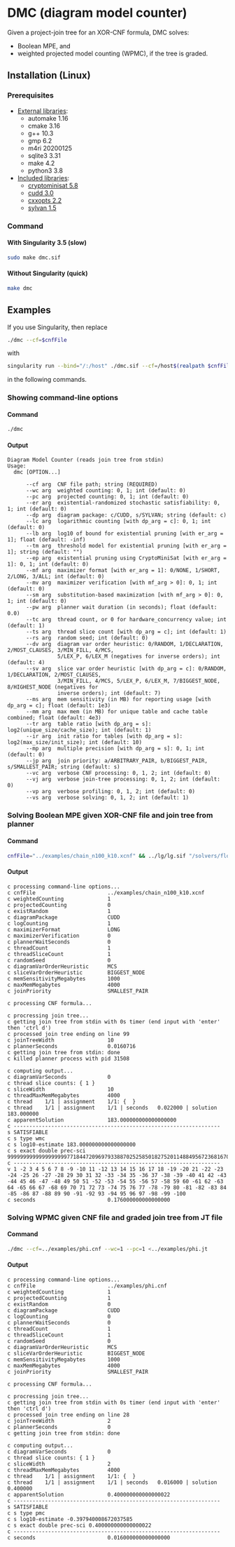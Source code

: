# DMC (diagram model counter)
Given a project-join tree for an XOR-CNF formula, DMC solves:
- Boolean MPE, and
- weighted projected model counting (WPMC), if the tree is graded.

<!-- ####################################################################### -->

## Installation (Linux)

### Prerequisites
- [External libraries](./Singularity):
  - automake 1.16
  - cmake 3.16
  - g++ 10.3
  - gmp 6.2
  - m4ri 20200125
  - sqlite3 3.31
  - make 4.2
  - python3 3.8
- [Included libraries](../addmc/libraries/):
  - [cryptominisat 5.8](https://github.com/msoos/cryptominisat)
  - [cudd 3.0](https://github.com/ivmai/cudd)
  - [cxxopts 2.2](https://github.com/jarro2783/cxxopts)
  - [sylvan 1.5](https://github.com/trolando/sylvan)

### Command
#### With Singularity 3.5 (slow)
```bash
sudo make dmc.sif
```
#### Without Singularity (quick)
```bash
make dmc
```

<!-- ####################################################################### -->

## Examples
If you use Singularity, then replace
```bash
./dmc --cf=$cnfFile
```
with
```bash
singularity run --bind="/:/host" ./dmc.sif --cf=/host$(realpath $cnfFile)
```
in the following commands.

### Showing command-line options
#### Command
```bash
./dmc
```
#### Output
```
Diagram Model Counter (reads join tree from stdin)
Usage:
  dmc [OPTION...]

      --cf arg  CNF file path; string (REQUIRED)
      --wc arg  weighted counting: 0, 1; int (default: 0)
      --pc arg  projected counting: 0, 1; int (default: 0)
      --er arg  existential-randomized stochastic satisfiability: 0, 1; int (default: 0)
      --dp arg  diagram package: c/CUDD, s/SYLVAN; string (default: c)
      --lc arg  logarithmic counting [with dp_arg = c]: 0, 1; int (default: 0)
      --lb arg  log10 of bound for existential pruning [with er_arg = 1]; float (default: -inf)
      --tm arg  threshold model for existential pruning [with er_arg = 1]; string (default: "")
      --ep arg  existential pruning using CryptoMiniSat [with er_arg = 1]: 0, 1; int (default: 0)
      --mf arg  maximizer format [with er_arg = 1]: 0/NONE, 1/SHORT, 2/LONG, 3/ALL; int (default: 0)
      --mv arg  maximizer verification [with mf_arg > 0]: 0, 1; int (default: 0)
      --sm arg  substitution-based maximization [with mf_arg > 0]: 0, 1; int (default: 0)
      --pw arg  planner wait duration (in seconds); float (default: 0.0)
      --tc arg  thread count, or 0 for hardware_concurrency value; int (default: 1)
      --ts arg  thread slice count [with dp_arg = c]; int (default: 1)
      --rs arg  random seed; int (default: 0)
      --dv arg  diagram var order heuristic: 0/RANDOM, 1/DECLARATION, 2/MOST_CLAUSES, 3/MIN_FILL, 4/MCS,
                5/LEX_P, 6/LEX_M (negatives for inverse orders); int (default: 4)
      --sv arg  slice var order heuristic [with dp_arg = c]: 0/RANDOM, 1/DECLARATION, 2/MOST_CLAUSES,
                3/MIN_FILL, 4/MCS, 5/LEX_P, 6/LEX_M, 7/BIGGEST_NODE, 8/HIGHEST_NODE (negatives for
                inverse orders); int (default: 7)
      --ms arg  mem sensitivity (in MB) for reporting usage [with dp_arg = c]; float (default: 1e3)
      --mm arg  max mem (in MB) for unique table and cache table combined; float (default: 4e3)
      --tr arg  table ratio [with dp_arg = s]: log2(unique_size/cache_size); int (default: 1)
      --ir arg  init ratio for tables [with dp_arg = s]: log2(max_size/init_size); int (default: 10)
      --mp arg  multiple precision [with dp_arg = s]: 0, 1; int (default: 0)
      --jp arg  join priority: a/ARBITRARY_PAIR, b/BIGGEST_PAIR, s/SMALLEST_PAIR; string (default: s)
      --vc arg  verbose CNF processing: 0, 1, 2; int (default: 0)
      --vj arg  verbose join-tree processing: 0, 1, 2; int (default: 0)
      --vp arg  verbose profiling: 0, 1, 2; int (default: 0)
      --vs arg  verbose solving: 0, 1, 2; int (default: 1)
```

### Solving Boolean MPE given XOR-CNF file and join tree from planner
#### Command
```bash
cnfFile="../examples/chain_n100_k10.xcnf" && ../lg/lg.sif "/solvers/flow-cutter-pace17/flow_cutter_pace17 -p 100" <$cnfFile | ./dmc --cf=$cnfFile --wc=1 --er=1 --lc=1 --mf=2
```
#### Output
```
c processing command-line options...
c cnfFile                       ../examples/chain_n100_k10.xcnf
c weightedCounting              1
c projectedCounting             0
c existRandom                   1
c diagramPackage                CUDD
c logCounting                   1
c maximizerFormat               LONG
c maximizerVerification         0
c plannerWaitSeconds            0
c threadCount                   1
c threadSliceCount              1
c randomSeed                    0
c diagramVarOrderHeuristic      MCS
c sliceVarOrderHeuristic        BIGGEST_NODE
c memSensitivityMegabytes       1000
c maxMemMegabytes               4000
c joinPriority                  SMALLEST_PAIR

c processing CNF formula...

c procressing join tree...
c getting join tree from stdin with 0s timer (end input with 'enter' then 'ctrl d')
c processed join tree ending on line 99
c joinTreeWidth                 10
c plannerSeconds                0.0160716
c getting join tree from stdin: done
c killed planner process with pid 31508

c computing output...
c diagramVarSeconds             0
c thread slice counts: { 1 }
c sliceWidth                    10
c threadMaxMemMegabytes         4000
c thread    1/1 | assignment    1/1: {  }
c thread    1/1 | assignment    1/1 | seconds   0.022000 | solution      183.000000
c apparentSolution              183.000000000000000000
c ------------------------------------------------------------------
s SATISFIABLE
c s type wmc
c s log10-estimate 183.000000000000000000
c s exact double prec-sci 999999999999999999977184472096979338870252585018275201148849567236816708214081305269980022394700003382602831121442710729136785452658270562466280976151305913591196884979575083472257024.000000000000000000
c ------------------------------------------------------------------
v 1 -2 3 4 5 6 7 8 -9 -10 11 -12 13 14 15 16 17 18 -19 -20 21 -22 -23 -24 -25 26 -27 -28 29 30 31 32 -33 -34 35 -36 37 -38 -39 -40 41 42 -43 -44 45 46 -47 -48 49 50 51 -52 -53 -54 55 -56 57 -58 59 60 -61 62 -63 64 -65 66 67 -68 69 70 71 72 73 -74 75 76 77 -78 -79 80 -81 -82 -83 84 -85 -86 87 -88 89 90 -91 -92 93 -94 95 96 97 -98 -99 -100
c seconds                       0.176000000000000000
```

### Solving WPMC given CNF file and graded join tree from JT file
#### Command
```bash
./dmc --cf=../examples/phi.cnf --wc=1 --pc=1 <../examples/phi.jt
```
#### Output
```
c processing command-line options...
c cnfFile                       ../examples/phi.cnf
c weightedCounting              1
c projectedCounting             1
c existRandom                   0
c diagramPackage                CUDD
c logCounting                   0
c plannerWaitSeconds            0
c threadCount                   1
c threadSliceCount              1
c randomSeed                    0
c diagramVarOrderHeuristic      MCS
c sliceVarOrderHeuristic        BIGGEST_NODE
c memSensitivityMegabytes       1000
c maxMemMegabytes               4000
c joinPriority                  SMALLEST_PAIR

c processing CNF formula...

c procressing join tree...
c getting join tree from stdin with 0s timer (end input with 'enter' then 'ctrl d')
c processed join tree ending on line 28
c joinTreeWidth                 2
c plannerSeconds                0
c getting join tree from stdin: done

c computing output...
c diagramVarSeconds             0
c thread slice counts: { 1 }
c sliceWidth                    2
c threadMaxMemMegabytes         4000
c thread    1/1 | assignment    1/1: {  }
c thread    1/1 | assignment    1/1 | seconds   0.016000 | solution        0.400000
c apparentSolution              0.400000000000000022
c ------------------------------------------------------------------
s SATISFIABLE
c s type pmc
c s log10-estimate -0.397940008672037585
c s exact double prec-sci 0.400000000000000022
c ------------------------------------------------------------------
c seconds                       0.016000000000000000
```
